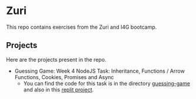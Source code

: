# Zuri
This repo contains exercises from the Zuri and I4G bootcamp.

## Projects
Here are the projects present in the repo.
- Guessing Game: Week 4 NodeJS Task: Inheritance, Functions / Arrow Functions, Cookies, Promises and Async
  - You can find the code for this task is in the directory [guessing-game](./guessing-game) and also in this [replit project](https://replit.com/@akuya-ekorot/Guessing-Game).